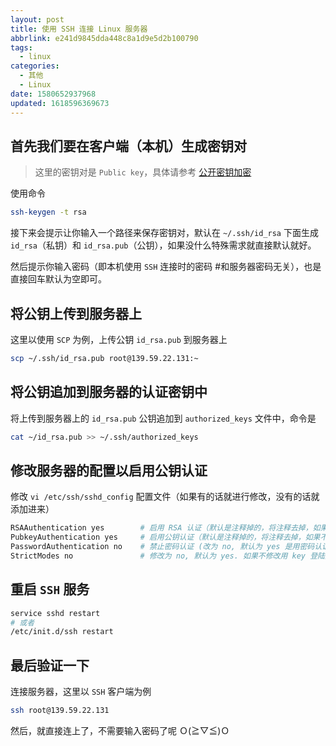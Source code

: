 ```yaml
---
layout: post
title: 使用 SSH 连接 Linux 服务器
abbrlink: e241d9845dda448c8a1d9e5d2b100790
tags:
  - linux
categories:
  - 其他
  - Linux
date: 1580652937968
updated: 1618596369673
---
```


## 首先我们要在客户端（本机）生成密钥对

> 这里的密钥对是 `Public key`，具体请参考 [公开密钥加密](https://zh.wikipedia.org/zh/%E5%85%AC%E5%BC%80%E5%AF%86%E9%92%A5%E5%8A%A0%E5%AF%86)

使用命令

```bash
ssh-keygen -t rsa
```

接下来会提示让你输入一个路径来保存密钥对，默认在 `~/.ssh/id_rsa` 下面生成 `id_rsa`（私钥）和 `id_rsa.pub`（公钥），如果没什么特殊需求就直接默认就好。

然后提示你输入密码（即本机使用 `SSH` 连接时的密码 #和服务器密码无关），也是直接回车默认为空即可。

## 将公钥上传到服务器上

这里以使用 `SCP` 为例，上传公钥 `id_rsa.pub` 到服务器上

```bash
scp ~/.ssh/id_rsa.pub root@139.59.22.131:~
```

## 将公钥追加到服务器的认证密钥中

将上传到服务器上的 `id_rsa.pub` 公钥追加到 `authorized_keys` 文件中，命令是

```bash
cat ~/id_rsa.pub >> ~/.ssh/authorized_keys
```

## 修改服务器的配置以启用公钥认证

修改 `vi /etc/ssh/sshd_config` 配置文件（如果有的话就进行修改，没有的话就添加进来）

```sh
RSAAuthentication yes        # 启用 RSA 认证（默认是注释掉的，将注释去掉，如果不是 yes，改为 yes）
PubkeyAuthentication yes     # 启用公钥认证（默认是注释掉的，将注释去掉，如果不是 yes，改为 yes）
PasswordAuthentication no    # 禁止密码认证 (改为 no, 默认为 yes 是用密码认证)
StrictModes no               # 修改为 no, 默认为 yes. 如果不修改用 key 登陆是出现 server refused our key(如果 StrictModes 为 yes 必需保证存放公钥的文件夹的拥有与登陆用户名是相同的.“StrictModes” 设置 ssh 在接收登录请求之前是否检查用户家目录和 rhosts 文件的权限和所有权。这通常是必要的，因为新手经常会把自己的目录和文件设成任何人都有写权限。)
```

## 重启 `SSH` 服务

```bash
service sshd restart
# 或者
/etc/init.d/ssh restart
```

## 最后验证一下

连接服务器，这里以 `SSH` 客户端为例

```bash
ssh root@139.59.22.131
```

然后，就直接连上了，不需要输入密码了呢 Ｏ(≧▽≦)Ｏ

